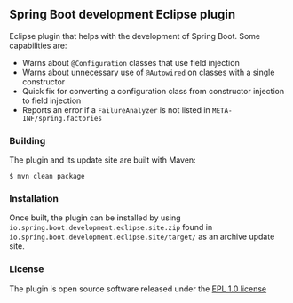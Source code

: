 ## Spring Boot development Eclipse plugin

Eclipse plugin that helps with the development of Spring Boot. Some capabilities are:

 - Warns about `@Configuration` classes that use field injection
 - Warns about unnecessary use of `@Autowired` on classes with a single constructor
 - Quick fix for converting a configuration class from constructor injection to field injection
 - Reports an error if a `FailureAnalyzer` is not listed in `META-INF/spring.factories`

### Building

The plugin and its update site are built with Maven:

``` $ mvn clean package ```

### Installation

Once built, the plugin can be installed by using `io.spring.boot.development.eclipse.site.zip`
found in `io.spring.boot.development.eclipse.site/target/` as an archive update site.

### License

The plugin is open source software released under the [EPL 1.0 license][1]

[1]: https://www.eclipse.org/legal/epl-v10.html
